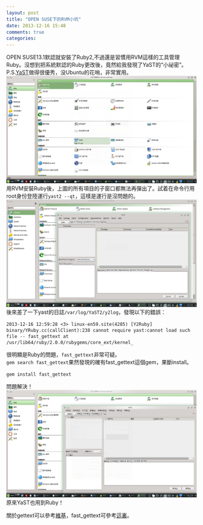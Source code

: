 ```yaml
---
layout: post
title: "OPEN SUSE下的RVM小坑"
date: 2013-12-16 15:48
comments: true
categories: 
---
```

OPEN SUSE13.1默認就安裝了Ruby2,不過還是習慣用RVM這樣的工具管理Ruby。沒想到把系統默認的Ruby更改後，竟然給我發現了YaST的“小祕密”。  
P.S.[YaST](http://zh.wikipedia.org/wiki/YaST)做得很優秀，没Ubuntu的花哨，非常實用。  
![yast](/images/2013-12-16/yast.png)
用RVM安裝Ruby後，上圖的所有項目的子窗口都無法再彈出了。試着在命令行用root身份登陸運行`yast2 --qt`，這樣是運行是沒問題的。
![command-line](/images/2013-12-16/command-line.png)
後來差了一下yast的日誌`/var/log/YaST2/y2log`，發現以下的錯誤：  

    2013-12-16 12:59:28 <3> linux-en59.site(4285) [Y2Ruby] binary/YRuby.cc(callClient):238 cannot require yast:cannot load such file -- fast_gettext at /usr/lib64/ruby/2.0.0/rubygems/core_ext/kernel_

很明顯是Ruby的問題，`fast_gettext`非常可疑。  
`gem search fast_gettext`果然發現的確有fast_gettext這個gem，果斷install。  

    gem install fast_gettext

問題解決！
![command-line2](/images/2013-12-16/command-line2.png)
原來YaST也用到Ruby！  
  
關於gettext可以參考[維基](http://zh.wikipedia.org/wiki/Gettext)，fast_gettext可參考[這裏](https://github.com/grosser/fast_gettext)。  
